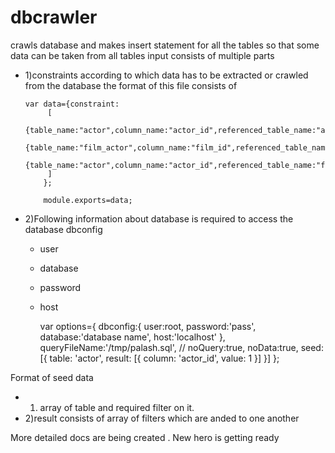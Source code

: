 # dbcrawler
crawls database and makes insert statement for all the tables so that some data can be taken from all tables
input consists of multiple parts

  * 1)constraints according to which data has to be extracted or crawled from the database
the format of this file consists of

        var data={constraint:
             [
              {table_name:"actor",column_name:"actor_id",referenced_table_name:"actor_info",referenced_column_name:"actor_id"},
              {table_name:"film_actor",column_name:"film_id",referenced_table_name:"film",referenced_column_name:"film_id"}, 
              {table_name:"actor",column_name:"actor_id",referenced_table_name:"film_actor",referenced_column_name:"actor_id"}, 
             ]
            };
        
            module.exports=data;


  * 2)Following information about database is required to access the database dbconfig
	
	* user

	* database
	
	* password

	* host



        var options={
            	    dbconfig:{
            	    user:root,
            	    password:'pass',
            	    database:'database name',
            	    host:'localhost'
            	    },
            	    queryFileName:'/tmp/palash.sql',
            	    // noQuery:true,
            	    noData:true, 
            	    seed:[{
            		table: 'actor',
            		result: [{
            		    column: 'actor_id',
            		    value: 1
            			}]
            	    }]
            	};


Format of seed data

  * 1) array of table and required filter on it.
  * 2)result consists of array of filters which are anded to one another


More detailed docs are being created . New hero is getting ready
